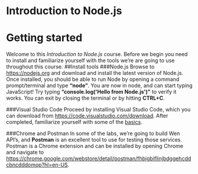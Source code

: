# Introduction to Node.js
# Getting started
Welcome to this *Introduction to Node.js* course. Before we begin you need to install and familiarize yourself with the tools we’re are going to use throughout this course.
##Install tools
###Node.js
Browse to https://nodejs.org and download and install the latest version of Node.js. Once installed, you should be able to run Node by opening a command prompt/terminal and type **“node”**. You are now in node, and can start typing JavaScript! Try typing **“console.log('Hello from Node.js')”** to verify it works. You can exit by closing the terminal or by hitting **CTRL+C**.

###Visual Studio Code
Proceed by installing Visual Studio Code, which you can download from https://code.visualstudio.com/download. 
After completed, familiarize yourself with some of the [basics](https://code.visualstudio.com/docs/editor/codebasics).

###Chrome and Postman
In some of the labs, we’re going to build Wen API’s, and **Postman** is an excellent tool to use for testing those services. Postman is a Chrome extension and can be installed by opening Chrome and navigate to https://chrome.google.com/webstore/detail/postman/fhbjgbiflinjbdggehcddcbncdddomop?hl=en-US.
